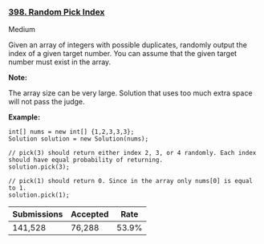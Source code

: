 ### [398. Random Pick Index](https://leetcode.com/problems/random-pick-index/)

Medium

Given an array of integers with possible duplicates, randomly output the index of a given target number. You can assume that the given target number must exist in the array.

__Note:__  
The array size can be very large. Solution that uses too much extra space will not pass the judge.

__Example:__

```
int[] nums = new int[] {1,2,3,3,3};
Solution solution = new Solution(nums);

// pick(3) should return either index 2, 3, or 4 randomly. Each index should have equal probability of returning.
solution.pick(3);

// pick(1) should return 0. Since in the array only nums[0] is equal to 1.
solution.pick(1);
```

| Submissions    | Accepted     | Rate   |
| -------------- | ------------ | ------ |
| 141,528 | 76,288 | 53.9% |